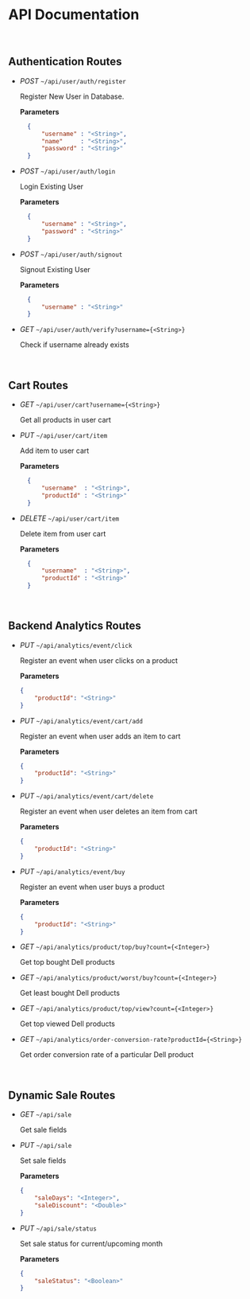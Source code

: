 # API Documentation

<br>

## Authentication Routes

- *POST* `~/api/user/auth/register`
	<br>
	
	Register New User in Database.
	
	**Parameters**
	
  ```json
	{
		"username" : "<String>",
		"name"     : "<String>",
		"password" : "<String>"
	}
	```
	
- *POST* `~/api/user/auth/login`
	<br>
	
	Login Existing User
	
	**Parameters**
	
  ```json
	{
		"username" : "<String>",
		"password" : "<String>"
	}
	```

- *POST* `~/api/user/auth/signout`
	<br>
	
	Signout Existing User
	
	**Parameters**
	
  ```json
	{
		"username" : "<String>"
	}
	```

- *GET* `~/api/user/auth/verify?username={<String>}`
	<br>
	
	Check if username already exists

<br>
	
## Cart Routes

- *GET* `~/api/user/cart?username={<String>}`
	<br>
	
	Get all products in user cart

- *PUT* `~/api/user/cart/item`
	<br>
	
	Add item to user cart
	
	**Parameters**
	
  ```json
	{
		"username"  : "<String>",
		"productId" : "<String>"
	}
	```

- *DELETE* `~/api/user/cart/item`
	<br>
	
	Delete item from user cart
	
	**Parameters**
	
  ```json
	{
		"username"  : "<String>",
		"productId" : "<String>"
	}
	```

<br>

## Backend Analytics Routes

- *PUT* `~/api/analytics/event/click`
	<br>
	
	Register an event when user clicks on a product
	
	**Parameters**
	
	```json
	{
		"productId": "<String>"
	}
	```

- *PUT* `~/api/analytics/event/cart/add`
	<br>
	
	Register an event when user adds an item to cart
	
	**Parameters**
	
	```json
	{
		"productId": "<String>"
	}
	```

- *PUT* `~/api/analytics/event/cart/delete`
	<br>
	
	Register an event when user deletes an item from cart
	
	**Parameters**
	
	```json
	{
		"productId": "<String>"
	}
	```

- *PUT* `~/api/analytics/event/buy`
	<br>
	
	Register an event when user buys a product
	
	**Parameters**
	
	```json
	{
		"productId": "<String>"
	}
	```

- *GET* `~/api/analytics/product/top/buy?count={<Integer>}`
	<br>
	
	Get top bought Dell products

- *GET* `~/api/analytics/product/worst/buy?count={<Integer>}`
	<br>
	
	Get least bought Dell products

- *GET* `~/api/analytics/product/top/view?count={<Integer>}`
	<br>
	
	Get top viewed Dell products

- *GET* `~/api/analytics/order-conversion-rate?productId={<String>}`
	<br>
	
	Get order conversion rate of a particular Dell product

<br>

## Dynamic Sale Routes

- *GET* `~/api/sale`
	<br>
	
	Get sale fields

- *PUT* `~/api/sale`
	<br>
	
	Set sale fields
	
	**Parameters**
	```json
	{
		"saleDays": "<Integer>",
		"saleDiscount": "<Double>"
	}
	```

- *PUT* `~/api/sale/status`

	Set sale status for current/upcoming month
	
	**Parameters**
	```json
	{
		"saleStatus": "<Boolean>"
	}
	```
